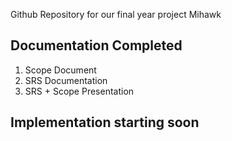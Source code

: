Github Repository for our final year project Mihawk

## Documentation Completed
1. Scope Document
2. SRS Documentation
3. SRS + Scope Presentation

## Implementation starting soon

